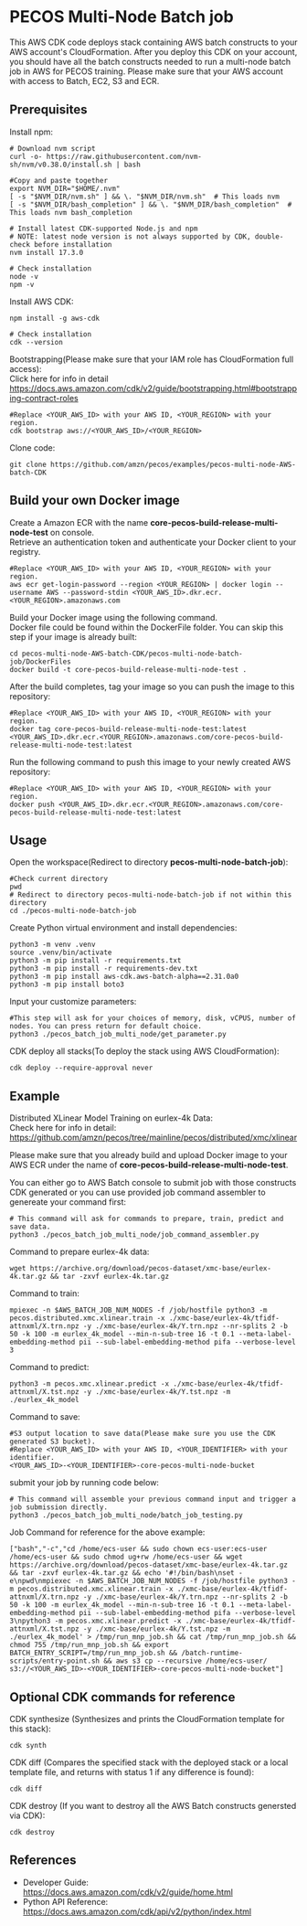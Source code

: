 
# PECOS Multi-Node Batch job

This AWS CDK code deploys stack containing AWS batch constructs to your AWS account's CloudFormation. After you deploy this CDK on your account, you should have all the batch constructs needed to run a multi-node batch job in AWS for PECOS training. Please make sure that your AWS account with access to Batch, EC2, S3 and ECR. 


## Prerequisites

Install npm:
```
# Download nvm script
curl -o- https://raw.githubusercontent.com/nvm-sh/nvm/v0.38.0/install.sh | bash

#Copy and paste together
export NVM_DIR="$HOME/.nvm"                                                                              
[ -s "$NVM_DIR/nvm.sh" ] && \. "$NVM_DIR/nvm.sh"  # This loads nvm
[ -s "$NVM_DIR/bash_completion" ] && \. "$NVM_DIR/bash_completion"  # This loads nvm bash_completion

# Install latest CDK-supported Node.js and npm
# NOTE: latest node version is not always supported by CDK, double-check before installation
nvm install 17.3.0

# Check installation
node -v
npm -v
```

Install AWS CDK:
```
npm install -g aws-cdk

# Check installation
cdk --version
```

Bootstrapping(Please make sure that your IAM role has CloudFormation full access):  
Click here for info in detail https://docs.aws.amazon.com/cdk/v2/guide/bootstrapping.html#bootstrapping-contract-roles
```
#Replace <YOUR_AWS_ID> with your AWS ID, <YOUR_REGION> with your region.
cdk bootstrap aws://<YOUR_AWS_ID>/<YOUR_REGION>
```

Clone code:
```
git clone https://github.com/amzn/pecos/examples/pecos-multi-node-AWS-batch-CDK

```

## Build your own Docker image
Create a Amazon ECR with the name **core-pecos-build-release-multi-node-test** on console.  
Retrieve an authentication token and authenticate your Docker client to your registry.  
```
#Replace <YOUR_AWS_ID> with your AWS ID, <YOUR_REGION> with your region.
aws ecr get-login-password --region <YOUR_REGION> | docker login --username AWS --password-stdin <YOUR_AWS_ID>.dkr.ecr.<YOUR_REGION>.amazonaws.com
```

Build your Docker image using the following command.  
Docker file could be found within the DockerFile folder. You can skip this step if your image is already built:
```
cd pecos-multi-node-AWS-batch-CDK/pecos-multi-node-batch-job/DockerFiles
docker build -t core-pecos-build-release-multi-node-test .
```

After the build completes, tag your image so you can push the image to this repository:
```
#Replace <YOUR_AWS_ID> with your AWS ID, <YOUR_REGION> with your region.
docker tag core-pecos-build-release-multi-node-test:latest <YOUR_AWS_ID>.dkr.ecr.<YOUR_REGION>.amazonaws.com/core-pecos-build-release-multi-node-test:latest
```

Run the following command to push this image to your newly created AWS repository:
```
#Replace <YOUR_AWS_ID> with your AWS ID, <YOUR_REGION> with your region.
docker push <YOUR_AWS_ID>.dkr.ecr.<YOUR_REGION>.amazonaws.com/core-pecos-build-release-multi-node-test:latest
```


## Usage
Open the workspace(Redirect to directory **pecos-multi-node-batch-job**):
```
#Check current directory
pwd 
# Redirect to directory pecos-multi-node-batch-job if not within this directory
cd ./pecos-multi-node-batch-job
```


Create Python virtual environment and install dependencies:
```
python3 -m venv .venv
source .venv/bin/activate
python3 -m pip install -r requirements.txt
python3 -m pip install -r requirements-dev.txt
python3 -m pip install aws-cdk.aws-batch-alpha==2.31.0a0
python3 -m pip install boto3
```

Input your customize parameters:
```
#This step will ask for your choices of memory, disk, vCPUS, number of nodes. You can press return for default choice.  
python3 ./pecos_batch_job_multi_node/get_parameter.py
```


CDK deploy all stacks(To deploy the stack using AWS CloudFormation):
```
cdk deploy --require-approval never
```

## Example

Distributed XLinear Model Training on eurlex-4k Data:  
Check here for info in detail: https://github.com/amzn/pecos/tree/mainline/pecos/distributed/xmc/xlinear  

Please make sure that you already build and upload Docker image to your AWS ECR under the name of **core-pecos-build-release-multi-node-test**.  

You can either go to AWS Batch console to submit job with those constructs CDK generated or you can use provided job command assembler to genereate your command first: 
```
# This command will ask for commands to prepare, train, predict and save data.
python3 ./pecos_batch_job_multi_node/job_command_assembler.py
```

Command to prepare eurlex-4k data:
```
wget https://archive.org/download/pecos-dataset/xmc-base/eurlex-4k.tar.gz && tar -zxvf eurlex-4k.tar.gz
```

Command to train:
```
mpiexec -n $AWS_BATCH_JOB_NUM_NODES -f /job/hostfile python3 -m pecos.distributed.xmc.xlinear.train -x ./xmc-base/eurlex-4k/tfidf-attnxml/X.trn.npz -y ./xmc-base/eurlex-4k/Y.trn.npz --nr-splits 2 -b 50 -k 100 -m eurlex_4k_model --min-n-sub-tree 16 -t 0.1 --meta-label-embedding-method pii --sub-label-embedding-method pifa --verbose-level 3
```
Command to predict:
```
python3 -m pecos.xmc.xlinear.predict -x ./xmc-base/eurlex-4k/tfidf-attnxml/X.tst.npz -y ./xmc-base/eurlex-4k/Y.tst.npz -m ./eurlex_4k_model
```

Command to save:
```
#S3 output location to save data(Please make sure you use the CDK generated S3 bucket). 
#Replace <YOUR_AWS_ID> with your AWS ID, <YOUR_IDENTIFIER> with your identifier.
<YOUR_AWS_ID>-<YOUR_IDENTIFIER>-core-pecos-multi-node-bucket
```

submit your job by running code below:
```
# This command will assemble your previous command input and trigger a job submission directly. 
python3 ./pecos_batch_job_multi_node/batch_job_testing.py
```

Job Command for reference for the above example: 
```
["bash","-c","cd /home/ecs-user && sudo chown ecs-user:ecs-user /home/ecs-user && sudo chmod ug+rw /home/ecs-user && wget https://archive.org/download/pecos-dataset/xmc-base/eurlex-4k.tar.gz && tar -zxvf eurlex-4k.tar.gz && echo '#!/bin/bash\nset -e\npwd\nmpiexec -n $AWS_BATCH_JOB_NUM_NODES -f /job/hostfile python3 -m pecos.distributed.xmc.xlinear.train -x ./xmc-base/eurlex-4k/tfidf-attnxml/X.trn.npz -y ./xmc-base/eurlex-4k/Y.trn.npz --nr-splits 2 -b 50 -k 100 -m eurlex_4k_model --min-n-sub-tree 16 -t 0.1 --meta-label-embedding-method pii --sub-label-embedding-method pifa --verbose-level 3\npython3 -m pecos.xmc.xlinear.predict -x ./xmc-base/eurlex-4k/tfidf-attnxml/X.tst.npz -y ./xmc-base/eurlex-4k/Y.tst.npz -m ./eurlex_4k_model' > /tmp/run_mnp_job.sh && cat /tmp/run_mnp_job.sh && chmod 755 /tmp/run_mnp_job.sh && export BATCH_ENTRY_SCRIPT=/tmp/run_mnp_job.sh && /batch-runtime-scripts/entry-point.sh && aws s3 cp --recursive /home/ecs-user/ s3://<YOUR_AWS_ID>-<YOUR_IDENTIFIER>-core-pecos-multi-node-bucket"]
```



## Optional CDK commands for reference
CDK synthesize (Synthesizes and prints the CloudFormation template for this stack):
```
cdk synth
```

CDK diff (Compares the specified stack with the deployed stack or a local template file,
and returns with status 1 if any difference is found):
```
cdk diff
```

CDK destroy (If you want to destroy all the AWS Batch constructs genersted via CDK):
```
cdk destroy
```




## References

* Developer Guide: https://docs.aws.amazon.com/cdk/v2/guide/home.html
* Python API Reference: https://docs.aws.amazon.com/cdk/api/v2/python/index.html



